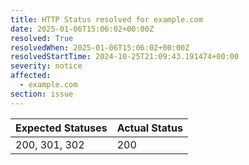 ```yaml
---
title: HTTP Status resolved for example.com
date: 2025-01-06T15:06:02+00:00Z
resolved: True
resolvedWhen: 2025-01-06T15:06:02+00:00Z
resolvedStartTime: 2024-10-25T21:09:43.191474+00:00
severity: notice
affected:
  - example.com
section: issue
---
```


| Expected Statuses | Actual Status  |
|-------------------|----------------|
| 200, 301, 302 | 200 |
